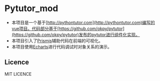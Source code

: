 # Pytutor_mod

- 本项目是一个基于[http://pythontutor.com](http://pythontutor.com)编写的vue项目。代码部分基于[https://github.com/okpy/pytutor](https://github.com/okpy/pytutor)发布的pytutor进行组件化实现。
- 本项目引入了[Prismjs](https://prismjs.com)辅助代码在前端的可视化。
- 本项目使用[Echarts](https://echarts.apache.org/zh/index.html)进行代码调试时对象关系的演示。

## Licence
MIT LICENCE